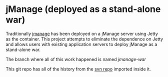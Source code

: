 jManage (deployed as a stand-alone war)
======
Traditionally [jmanage](http://jmanage.org/) has been deployed on a jManage server using Jetty as the container. This project attempts to eliminate the dependence on Jetty and allows users with existing application servers to deploy jManage as a stand-alone war.

The branch where all of this work happened is named _jmanage-war_

This git repo has all of the history from the [svn repo](http://jmanage.svn.sourceforge.net/viewvc/jmanage/) imported inside it.

